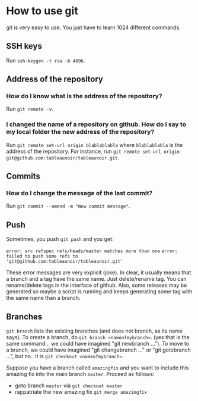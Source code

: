 # How to use git

git is very easy to use. You just have to learn 1024 different commands.

## SSH keys

Run `ssh-keygen -t rsa -b 4096`.

## Address of the repository

### How do I know what is the address of the repository?

Run `git remote -v`.


### I changed the name of a repository on github. How do I say to my local folder the new address of the repository?

Run  `git remote set-url origin blablablabla` where `blablablabla` is the address of the repository. For instance, run `git remote set-url origin git@github.com:tableaunoir/tableaunoir.git`.



## Commits

### How do I change the message of the last commit?

Run `git commit --amend -m "New commit message"`.




## Push

Sometimes, you push `git push` and you get:

`error: src refspec refs/heads/master matches more than one`
`error: failed to push some refs to 'git@github.com:tableaunoir/tableaunoir.git'`

These error messages are very explicit (joke). In clear, it usually means that a branch and a tag have the same name. Just delete/rename tag. You can rename/delete tags in the interface of github. Also, some releases may be generated so maybe a script is running and keeps generating some tag with the same name than a branch.


## Branches

`git branch` lists the existing branches (and does not branch, as its name says). To create a branch, do `git branch <nameofmybranch>`. (yes that is the same command... we could have imagined "git newbranch ...").
To move to a branch, we could have imagined "git changebranch ..." or "git gotobranch ...", but no.. it is `git checkout <nameofmybranch>`. 


Suppose you have a branch called `amazingfix` and you want to include this amazing fix into the main branch `master`. Proceed as follows:
- goto branch `master` via `git checkout master`
- rappatriate the new amazing fix `git merge amazingfix`

